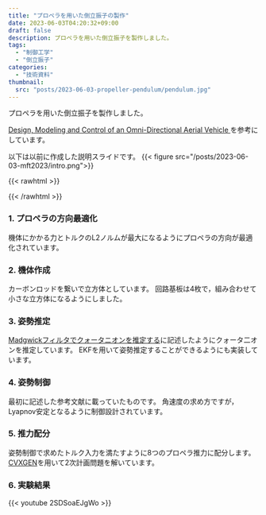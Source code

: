 ```yaml
---
title: "プロペラを用いた倒立振子の製作"
date: 2023-06-03T04:20:32+09:00
draft: false
description: プロペラを用いた倒立振子を製作しました。
tags:
  - "制御工学"
  - "倒立振子"
categories:
  - "技術資料"
thumbnail:
  src: "posts/2023-06-03-propeller-pendulum/pendulum.jpg"
---
```


プロペラを用いた倒立振子を製作しました。

<!--more-->

[Design, Modeling and Control of an Omni-Directional Aerial Vehicle ](https://flyingmachinearena.org/wp-content/publications/2016/breIEEE16.pdf)を参考にしています。

以下は以前に作成した説明スライドです。
{{< figure src="/posts/2023-06-03-mft2023/intro.png">}}

{{< rawhtml >}}
<script src="https://cdnjs.cloudflare.com/ajax/libs/mathjax/2.7.4/MathJax.js?config=TeX-AMS-MML_HTMLorMML"></script>
<script type="text/x-mathjax-config">
    MathJax.Hub.Config({tex2jax: {inlineMath: [['$','$'], ['\\(','\\)']]}});
</script>
{{< /rawhtml >}}

### 1. プロペラの方向最適化
機体にかかる力とトルクのL2ノルムが最大になるようにプロペラの方向が最適化されています。

### 2. 機体作成
カーボンロッドを繋いで立方体としています。
回路基板は4枚で，組み合わせて小さな立方体になるようにしました。

### 3. 姿勢推定
[Madgwickフィルタでクォータニオンを推定する](Madgwickフィルタでクォータニオンを推定する)に記述したようにクォータ二オンを推定しています。
EKFを用いて姿勢推定することができるようにも実装しています。

### 4. 姿勢制御
最初に記述した参考文献に載っていたものです。
角速度の求め方ですが，Lyapnov安定となるように制御設計されています。

### 5. 推力配分
姿勢制御で求めたトルク入力を満たすように8つのプロペラ推力に配分します。
[CVXGEN](https://cvxgen.com/docs/index.html)を用いて2次計画問題を解いています。

### 6. 実験結果
{{< youtube 2SDSoaEJgWo >}}
